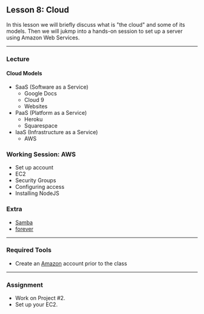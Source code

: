 ## Lesson 8: Cloud

In this lesson we will briefly discuss what is "the cloud" and some of its models. Then we will jukmp into a hands-on session to set up a server using Amazon Web Services.

---

### Lecture

#### Cloud Models

* SaaS (Software as a Service)
	* Google Docs
	* Cloud 9
	* Websites
* PaaS (Platform as a Service)
	* Heroku
	* Squarespace
* IaaS (Infrastructure as a Service)
	* AWS
	
### Working Session: AWS
* Set up account
* EC2
* Security Groups
* Configuring access
* Installing NodeJS
	
### Extra

* [Samba](https://www.samba.org)
* [forever](https://www.npmjs.com/package/forever)

---

### Required Tools

* Create an [Amazon](http://www.amazon.com/) account prior to the class

---

### Assignment

* Work on Project #2.
* Set up your EC2.